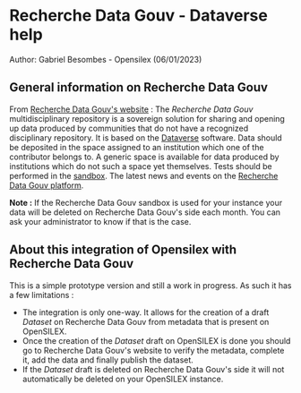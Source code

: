 # Recherche Data Gouv - Dataverse help

Author: Gabriel Besombes - Opensilex (06/01/2023)

## General information on Recherche Data Gouv

From <a class="external-url-link" target="_blank" rel="noopener noreferrer" href="https://entrepot.recherche.data.gouv.fr/">Recherche Data Gouv's website</a> :
The _Recherche Data Gouv_ multidisciplinary repository is a sovereign solution for sharing and opening up data produced by communities that do not have a recognized disciplinary repository. It is based on the <a class="external-url-link" target="_blank" rel="noopener noreferrer" href="https://guides.dataverse.org/en/latest/">Dataverse</a> software. Data should be deposited in the space assigned to an institution which one of the contributor belongs to. A generic space is available for data produced by institutions which do not such a space yet themselves. Tests should be performed in the <a class="external-url-link" target="_blank" rel="noopener noreferrer" href="https://demo.recherche.data.gouv.fr/">sandbox</a>.
The latest news and events on the <a class="external-url-link" target="_blank" rel="noopener noreferrer" href="https://recherche.data.gouv.fr/en">Recherche Data Gouv platform</a>.

__Note :__ If the Recherche Data Gouv sandbox is used for your instance your data will be deleted on Recherche Data Gouv's side each month. You can ask your administrator to know if that is the case.
## About this integration of Opensilex with Recherche Data Gouv

This is a simple prototype version and still a work in progress. As such it has a few limitations :
* The integration is only one-way. It allows for the creation of a draft _Dataset_ on Recherche Data Gouv from metadata that is present on OpenSILEX.
* Once the creation of the _Dataset_ draft on OpenSILEX is done you should go to Recherche Data Gouv's website to verify the metadata, complete it, add the data and finally publish the dataset.
* If the _Dataset_ draft is deleted on Recherche Data Gouv's side it will not automatically be deleted on your OpenSILEX instance.
